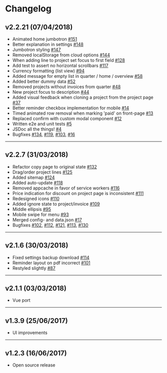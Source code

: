 # Changelog

## v2.2.21 (07/04/2018)
- Animated home jumbotron [#151](https://github.com/Sjeiti/project-invoice/issues/151)
- Better explanation in settings [#148](https://github.com/Sjeiti/project-invoice/issues/148)
- Jumbotron styling [#147](https://github.com/Sjeiti/project-invoice/issues/147)
- Removed localStorage from cloud options [#144](https://github.com/Sjeiti/project-invoice/issues/144)
- When adding line to project set focus to first field [#128](https://github.com/Sjeiti/project-invoice/issues/128)
- Add test to assert no horizontal scrollbars [#117](https://github.com/Sjeiti/project-invoice/issues/117)
- Currency formatting (list view) [#94](https://github.com/Sjeiti/project-invoice/issues/94)
- Added message for empty list in quarter / home / overview [#58](https://github.com/Sjeiti/project-invoice/issues/58)
- Added better dummy data [#52](https://github.com/Sjeiti/project-invoice/issues/52)
- Removed projects without invoices from quarter [#48](https://github.com/Sjeiti/project-invoice/issues/48)
- New project focus to description [#44](https://github.com/Sjeiti/project-invoice/issues/44)
- Added visual feedback when cloning a project from the project page [#37](https://github.com/Sjeiti/project-invoice/issues/37)
- Better reminder checkbox implementation for mobile [#14](https://github.com/Sjeiti/project-invoice/issues/14)
- Timed animated row removal when marking 'paid' on front-page [#13](https://github.com/Sjeiti/project-invoice/issues/13)
- Replaced confirm with custom modal component [#12](https://github.com/Sjeiti/project-invoice/issues/12)
- Written e2e and unit tests [#5](https://github.com/Sjeiti/project-invoice/issues/5)
- JSDoc all the things! [#4](https://github.com/Sjeiti/project-invoice/issues/4)
- Bugfixes [#134](https://github.com/Sjeiti/project-invoice/issues/134), [#119](https://github.com/Sjeiti/project-invoice/issues/119), [#103](https://github.com/Sjeiti/project-invoice/issues/103), [#16](https://github.com/Sjeiti/project-invoice/issues/16)


---

## v2.2.7 (31/03/2018)
- Refactor copy page to original state [#132](https://github.com/Sjeiti/project-invoice/issues/132)
- Drag/order project lines [#125](https://github.com/Sjeiti/project-invoice/issues/125)
- Added sitemap [#124](https://github.com/Sjeiti/project-invoice/issues/124)
- Added auto-update [#118](https://github.com/Sjeiti/project-invoice/issues/118)
- Removed appcache in favor of service workers [#116](https://github.com/Sjeiti/project-invoice/issues/116)
- Price indication for discount on project page is inconsistent [#111](https://github.com/Sjeiti/project-invoice/issues/111)
- Redesigned icons [#110](https://github.com/Sjeiti/project-invoice/issues/110)
- Added ignore state to project/invoice [#109](https://github.com/Sjeiti/project-invoice/issues/109)
- Middle ellipsis [#95](https://github.com/Sjeiti/project-invoice/issues/95)
- Mobile swipe for menu [#93](https://github.com/Sjeiti/project-invoice/issues/93)
- Merged config- and data.json [#17](https://github.com/Sjeiti/project-invoice/issues/17)
- Bugfixes [#102](https://github.com/Sjeiti/project-invoice/issues/102), [#112](https://github.com/Sjeiti/project-invoice/issues/112), [#121](https://github.com/Sjeiti/project-invoice/issues/121), [#113](https://github.com/Sjeiti/project-invoice/issues/113), [#130](https://github.com/Sjeiti/project-invoice/issues/130)

---

## v2.1.6 (30/03/2018)
- Fixed settings backup download [#114](https://github.com/Sjeiti/project-invoice/issues/114)
- Reminder layout on pdf incorrect [#101](https://github.com/Sjeiti/project-invoice/issues/101)
- Restyled slightly [#87](https://github.com/Sjeiti/project-invoice/issues/87)

---

## v2.1.1 (03/03/2018)
 - Vue port

---

## v1.3.9 (25/06/2017)
 - UI improvements

---

## v1.2.3 (16/06/2017)
 - Open source release

